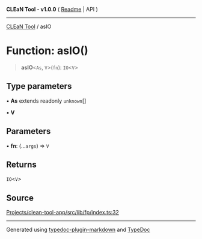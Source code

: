 **CLEaN Tool - v1.0.0** ( [Readme](../README.md) \| API )

***

[CLEaN Tool](../exports.md) / asIO

# Function: asIO()

> **asIO**\<`As`, `V`\>(`fn`): `IO`\<`V`\>

## Type parameters

▪ **As** extends readonly `unknown`[]

▪ **V**

## Parameters

▪ **fn**: (...`args`) => `V`

## Returns

`IO`\<`V`\>

## Source

[Projects/clean-tool-app/src/lib/fp/index.ts:32](https://github.com/yuckyh/clean-tool-app/)

***

Generated using [typedoc-plugin-markdown](https://www.npmjs.com/package/typedoc-plugin-markdown) and [TypeDoc](https://typedoc.org/)
